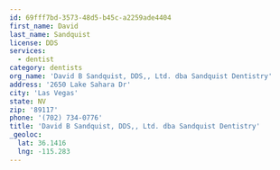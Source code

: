 ```yaml
---
id: 69fff7bd-3573-48d5-b45c-a2259ade4404
first_name: David
last_name: Sandquist
license: DDS
services:
  - dentist
category: dentists
org_name: 'David B Sandquist, DDS,, Ltd. dba Sandquist Dentistry'
address: '2650 Lake Sahara Dr'
city: 'Las Vegas'
state: NV
zip: '89117'
phone: '(702) 734-0776'
title: 'David B Sandquist, DDS,, Ltd. dba Sandquist Dentistry'
_geoloc:
  lat: 36.1416
  lng: -115.283
---
```

